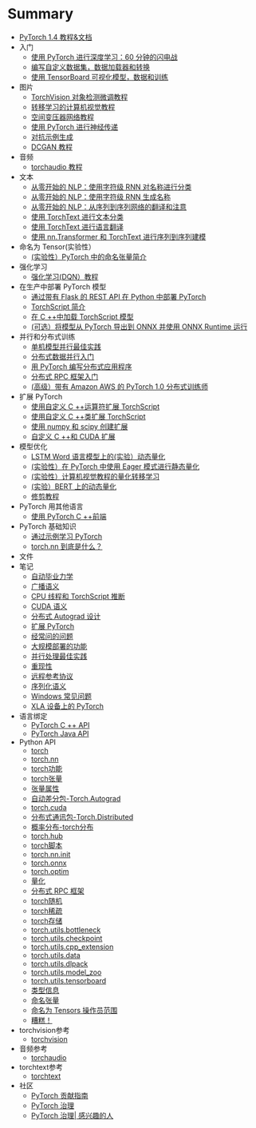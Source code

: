 # Summary

* [PyTorch 1.4 教程&文档](http://pytorch.apachecn.org/docs/1.4)
*  入门
    * [使用 PyTorch 进行深度学习：60 分钟的闪电战](http://pytorch.apachecn.org/docs/1.4/4.html)
    * [编写自定义数据集，数据加载器和转换](http://pytorch.apachecn.org/docs/1.4/5.html)
    * [使用 TensorBoard 可视化模型，数据和训练](http://pytorch.apachecn.org/docs/1.4/6.html)
*  图片
    * [TorchVision 对象检测微调教程](http://pytorch.apachecn.org/docs/1.4/8.html)
    * [转移学习的计算机视觉教程](http://pytorch.apachecn.org/docs/1.4/9.html)
    * [空间变压器网络教程](http://pytorch.apachecn.org/docs/1.4/10.html)
    * [使用 PyTorch 进行神经传递](http://pytorch.apachecn.org/docs/1.4/11.html)
    * [对抗示例生成](http://pytorch.apachecn.org/docs/1.4/12.html)
    * [DCGAN 教程](http://pytorch.apachecn.org/docs/1.4/13.html)
*  音频
    * [torchaudio 教程](http://pytorch.apachecn.org/docs/1.4/15.html)
*  文本
    * [从零开始的 NLP：使用字符级 RNN 对名称进行分类](http://pytorch.apachecn.org/docs/1.4/17.html)
    * [从零开始的 NLP：使用字符级 RNN 生成名称](http://pytorch.apachecn.org/docs/1.4/18.html)
    * [从零开始的 NLP：从序列到序列网络的翻译和注意](http://pytorch.apachecn.org/docs/1.4/19.html)
    * [使用 TorchText 进行文本分类](http://pytorch.apachecn.org/docs/1.4/20.html)
    * [使用 TorchText 进行语言翻译](http://pytorch.apachecn.org/docs/1.4/21.html)
    * [使用 nn.Transformer 和 TorchText 进行序列到序列建模](http://pytorch.apachecn.org/docs/1.4/22.html)
*  命名为 Tensor(实验性）
    * [(实验性）PyTorch 中的命名张量简介](http://pytorch.apachecn.org/docs/1.4/24.html)
*  强化学习
    * [强化学习(DQN）教程](http://pytorch.apachecn.org/docs/1.4/26.html)
*  在生产中部署 PyTorch 模型
    * [通过带有 Flask 的 REST API 在 Python 中部署 PyTorch](http://pytorch.apachecn.org/docs/1.4/28.html)
    * [TorchScript 简介](http://pytorch.apachecn.org/docs/1.4/29.html)
    * [在 C ++中加载 TorchScript 模型](http://pytorch.apachecn.org/docs/1.4/30.html)
    * [(可选）将模型从 PyTorch 导出到 ONNX 并使用 ONNX Runtime 运行](http://pytorch.apachecn.org/docs/1.4/31.html)
*  并行和分布式训练
    * [单机模型并行最佳实践](http://pytorch.apachecn.org/docs/1.4/33.html)
    * [分布式数据并行入门](http://pytorch.apachecn.org/docs/1.4/34.html)
    * [用 PyTorch 编写分布式应用程序](http://pytorch.apachecn.org/docs/1.4/35.html)
    * [分布式 RPC 框架入门](http://pytorch.apachecn.org/docs/1.4/36.html)
    * [(高级）带有 Amazon AWS 的 PyTorch 1.0 分布式训练师](http://pytorch.apachecn.org/docs/1.4/37.html)
*  扩展 PyTorch
    * [使用自定义 C ++运算符扩展 TorchScript](http://pytorch.apachecn.org/docs/1.4/39.html)
    * [使用自定义 C ++类扩展 TorchScript](http://pytorch.apachecn.org/docs/1.4/40.html)
    * [使用 numpy 和 scipy 创建扩展](http://pytorch.apachecn.org/docs/1.4/41.html)
    * [自定义 C ++和 CUDA 扩展](http://pytorch.apachecn.org/docs/1.4/42.html)
*  模型优化
    * [LSTM Word 语言模型上的(实验）动态量化](http://pytorch.apachecn.org/docs/1.4/44.html)
    * [(实验性）在 PyTorch 中使用 Eager 模式进行静态量化](http://pytorch.apachecn.org/docs/1.4/45.html)
    * [(实验性）计算机视觉教程的量化转移学习](http://pytorch.apachecn.org/docs/1.4/46.html)
    * [(实验）BERT 上的动态量化](http://pytorch.apachecn.org/docs/1.4/47.html)
    * [修剪教程](http://pytorch.apachecn.org/docs/1.4/48.html)
*  PyTorch 用其他语言
    * [使用 PyTorch C ++前端](http://pytorch.apachecn.org/docs/1.4/50.html)
*  PyTorch 基础知识
    * [通过示例学习 PyTorch](http://pytorch.apachecn.org/docs/1.4/52.html)
    * [torch.nn 到底是什么？](http://pytorch.apachecn.org/docs/1.4/53.html)
*  文件
*  笔记
    * [自动毕业力学](http://pytorch.apachecn.org/docs/1.4/56.html)
    * [广播语义](http://pytorch.apachecn.org/docs/1.4/57.html)
    * [CPU 线程和 TorchScript 推断](http://pytorch.apachecn.org/docs/1.4/58.html)
    * [CUDA 语义](http://pytorch.apachecn.org/docs/1.4/59.html)
    * [分布式 Autograd 设计](http://pytorch.apachecn.org/docs/1.4/60.html)
    * [扩展 PyTorch](http://pytorch.apachecn.org/docs/1.4/61.html)
    * [经常问的问题](http://pytorch.apachecn.org/docs/1.4/62.html)
    * [大规模部署的功能](http://pytorch.apachecn.org/docs/1.4/63.html)
    * [并行处理最佳实践](http://pytorch.apachecn.org/docs/1.4/64.html)
    * [重现性](http://pytorch.apachecn.org/docs/1.4/65.html)
    * [远程参考协议](http://pytorch.apachecn.org/docs/1.4/66.html)
    * [序列化语义](http://pytorch.apachecn.org/docs/1.4/67.html)
    * [Windows 常见问题](http://pytorch.apachecn.org/docs/1.4/68.html)
    * [XLA 设备上的 PyTorch](http://pytorch.apachecn.org/docs/1.4/69.html)
*  语言绑定
    * [PyTorch C ++ API](http://pytorch.apachecn.org/docs/1.4/71.html)
    * [PyTorch Java API](http://pytorch.apachecn.org/docs/1.4/72.html)
*  Python API
    * [torch](http://pytorch.apachecn.org/docs/1.4/74.html)
    * [torch.nn](http://pytorch.apachecn.org/docs/1.4/75.html)
    * [torch功能](http://pytorch.apachecn.org/docs/1.4/76.html)
    * [torch张量](http://pytorch.apachecn.org/docs/1.4/77.html)
    * [张量属性](http://pytorch.apachecn.org/docs/1.4/78.html)
    * [自动差分包-Torch.Autograd](http://pytorch.apachecn.org/docs/1.4/79.html)
    * [torch.cuda](http://pytorch.apachecn.org/docs/1.4/80.html)
    * [分布式通讯包-Torch.Distributed](http://pytorch.apachecn.org/docs/1.4/81.html)
    * [概率分布-torch分布](http://pytorch.apachecn.org/docs/1.4/82.html)
    * [torch.hub](http://pytorch.apachecn.org/docs/1.4/83.html)
    * [torch脚本](http://pytorch.apachecn.org/docs/1.4/84.html)
    * [torch.nn.init](http://pytorch.apachecn.org/docs/1.4/85.html)
    * [torch.onnx](http://pytorch.apachecn.org/docs/1.4/86.html)
    * [torch.optim](http://pytorch.apachecn.org/docs/1.4/87.html)
    * [量化](http://pytorch.apachecn.org/docs/1.4/88.html)
    * [分布式 RPC 框架](http://pytorch.apachecn.org/docs/1.4/89.html)
    * [torch随机](http://pytorch.apachecn.org/docs/1.4/90.html)
    * [torch稀疏](http://pytorch.apachecn.org/docs/1.4/91.html)
    * [torch存储](http://pytorch.apachecn.org/docs/1.4/92.html)
    * [torch.utils.bottleneck](http://pytorch.apachecn.org/docs/1.4/93.html)
    * [torch.utils.checkpoint](http://pytorch.apachecn.org/docs/1.4/94.html)
    * [torch.utils.cpp_extension](http://pytorch.apachecn.org/docs/1.4/95.html)
    * [torch.utils.data](http://pytorch.apachecn.org/docs/1.4/96.html)
    * [torch.utils.dlpack](http://pytorch.apachecn.org/docs/1.4/97.html)
    * [torch.utils.model_zoo](http://pytorch.apachecn.org/docs/1.4/98.html)
    * [torch.utils.tensorboard](http://pytorch.apachecn.org/docs/1.4/99.html)
    * [类型信息](http://pytorch.apachecn.org/docs/1.4/100.html)
    * [命名张量](http://pytorch.apachecn.org/docs/1.4/101.html)
    * [命名为 Tensors 操作员范围](http://pytorch.apachecn.org/docs/1.4/102.html)
    * [糟糕！](http://pytorch.apachecn.org/docs/1.4/103.html)
*  torchvision参考
    * [torchvision](http://pytorch.apachecn.org/docs/1.4/105.html)
*  音频参考
    * [torchaudio](http://pytorch.apachecn.org/docs/1.4/107.html)
*  torchtext参考
    * [torchtext](http://pytorch.apachecn.org/docs/1.4/109.html)
*  社区
    * [PyTorch 贡献指南](http://pytorch.apachecn.org/docs/1.4/111.html)
    * [PyTorch 治理](http://pytorch.apachecn.org/docs/1.4/112.html)
    * [PyTorch 治理| 感兴趣的人](http://pytorch.apachecn.org/docs/1.4/113.html)
